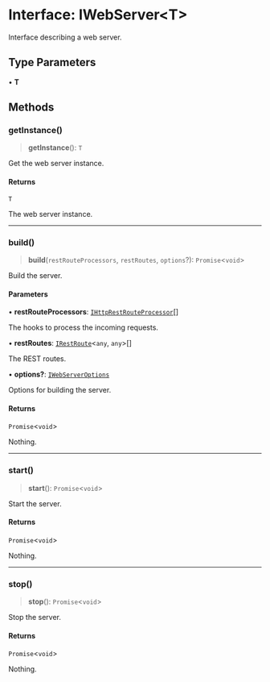 # Interface: IWebServer\<T\>

Interface describing a web server.

## Type Parameters

• **T**

## Methods

### getInstance()

> **getInstance**(): `T`

Get the web server instance.

#### Returns

`T`

The web server instance.

***

### build()

> **build**(`restRouteProcessors`, `restRoutes`, `options`?): `Promise`\<`void`\>

Build the server.

#### Parameters

• **restRouteProcessors**: [`IHttpRestRouteProcessor`](IHttpRestRouteProcessor.md)[]

The hooks to process the incoming requests.

• **restRoutes**: [`IRestRoute`](IRestRoute.md)\<`any`, `any`\>[]

The REST routes.

• **options?**: [`IWebServerOptions`](IWebServerOptions.md)

Options for building the server.

#### Returns

`Promise`\<`void`\>

Nothing.

***

### start()

> **start**(): `Promise`\<`void`\>

Start the server.

#### Returns

`Promise`\<`void`\>

Nothing.

***

### stop()

> **stop**(): `Promise`\<`void`\>

Stop the server.

#### Returns

`Promise`\<`void`\>

Nothing.
